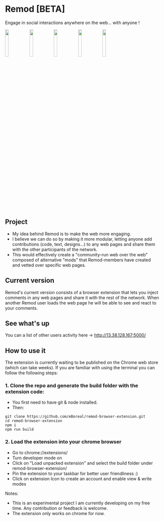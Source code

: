 # Remod [BETA]
Engage in social interactions anywhere on the web... with anyone !

<img src="https://imgur.com/bBgmltf.jpg" width="15%"></img> <img src="https://imgur.com/i4RRsuD.jpg" width="15%"></img> <img src="https://imgur.com/ZXyNCKG.jpg" width="15%"></img> <img src="https://imgur.com/QiriaLY.jpg" width="15%"></img> <img src="https://imgur.com/jv1GYyi.jpg" width="15%"></img> 


## Project
- My idea behind Remod is to make the web more engaging. 
- I believe we can do so by making it more modular, letting anyone add contributions (code, text, designs...) to any web pages and share them with the other participants of the network. 
- This would effectively create a "community-run web over the web" composed of alternative "mods" that Remod-members have created and vetted over specific web pages. 

## Current version
Remod's current version consists of a browser extension that lets you inject comments in any web pages and share it with the rest of the network. When another Remod user loads the web page he will be able to see and react to your comments. 

## See what's up
You can a list of other users activity here -> http://13.38.128.167:5000/


## How to use it
The extension is currently waiting to be published on the Chrome web store (which can take weeks).
If you are familiar with using the terminal you can follow the following steps:

### 1. Clone the repo and generate the build folder with the extension code:
- You first need to have git & node installed. 
- Then:
```
git clone https://github.com/eBoreal/remod-browser-extension.git
cd remod-browser-extension
npm i
npm run build
```

### 2. Load the extension into your chrome browser
- Go to chrome://extensions/
- Turn developer mode on
- Click on "Load unpacked extension" and select the build folder under remod-browser-extension/
- Pin the extension to your taskbar for better user friendliness :)
- Click on extension Icon to create an account and enable view & write modes  


Notes: 
- This is an experimental project I am currently developing on my free time. Any contribution or feedback is welcome. 
- The extension only works on chrome for now. 

